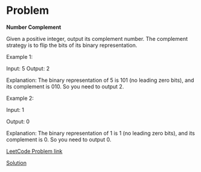 # Problem

__Number Complement__

Given a positive integer, output its complement number. The complement strategy is to flip the bits of its binary representation.

Example 1:

Input: 5
Output: 2

Explanation: The binary representation of 5 is 101 (no leading zero bits), and its complement is 010. So you need to output 2.
 
Example 2:

Input: 1

Output: 0

Explanation: The binary representation of 1 is 1 (no leading zero bits), and its complement is 0. So you need to output 0.
 

[LeetCode Problem link](https://leetcode.com/explore/featured/card/may-leetcoding-challenge/534/week-1-may-1st-may-7th/3319/)

[Solution](https://github.com/DhanabalShanmugam/Leet-Code-30-Days-Challenge/blob/master/May2020/Week1/Day4/Solution.py)
